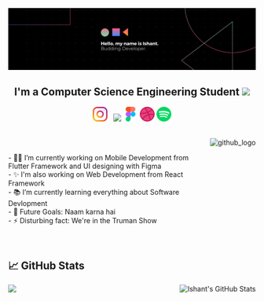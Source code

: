 
<img src="https://github.com/ishantsehrawat/ishantsehrawat/blob/main/banner.png" />
<h2 align='center'>I'm a Computer Science Engineering Student <img src="https://raw.githubusercontent.com/MartinHeinz/MartinHeinz/master/wave.gif" width="30px"></h2>

<p align='center'>
<a href="https://instagram.com/theishantsehrawat"><img height="30" src="https://github.com/ishantsehrawat/ishantsehrawat/blob/main/instagram.png?raw=true"></a>&nbsp;&nbsp;
<a href="https://www.linkedin.com/in/ishant-sehrawat-90b1341a4/"><img height="30" src="https://github.com/WaylonWalker/WaylonWalker/blob/main/icon/linkedin.png?raw=true"></a>
<a href="https://www.figma.com/@ishantsehrawat"><img height="30" src="https://github.com/ishantsehrawat/ishantsehrawat/blob/main/figma.png?raw=true"></a>
<a href="https://dribbble.com/ishantsehrawat"><img height="30" src="https://github.com/ishantsehrawat/ishantsehrawat/blob/main/dribbble.png?raw=true"></a>
<a href="https://open.spotify.com/user/mj8my8lquv3l30d6izzr0qi9l"><img height="30" src="https://github.com/ishantsehrawat/ishantsehrawat/blob/main/spotify.png?raw=true"></a>

</p>

<br>
<img align="right" alt="github_logo" height="170px" src="https://miro.medium.com/max/1020/0*7Q3yvSIv_t0ioJ-Z.gif" />
<p>
  <br>
- 👨‍💻 I’m currently working on Mobile Development from Flutter Framework and UI designing with Figma<br>
- ✨ I'm also working on Web Development from React Framework<br>
- 📚 I’m currently learning everything about Software Devlopment<br>
- 💪 Future Goals: Naam karna hai<br>
- ⚡ Disturbing fact: We're in the Truman Show <br>
  <br><br>
</p>

## &#x1f4c8; GitHub Stats
<a href="https://github.com/ishantsehrawat/ishantsehrawat">
  <img align="left" src="https://github-readme-stats.vercel.app/api/top-langs/?username=ishantsehrawat&title_color=ffffff&text_color=c9cacc&icon_color=2bbc8a&bg_color=1d1f21&langs_count=8" />
</a>
<a href="https://github.com/ishantsehrawat/ishantsehrawat">
  <img align="right" src="https://github-readme-stats.vercel.app/api?username=ishantsehrawat&show_icons=true&line_height=27&count_private=true&title_color=ffffff&text_color=c9cacc&icon_color=2bbc8a&bg_color=1d1f21" alt="Ishant's GitHub Stats" />
</a>


